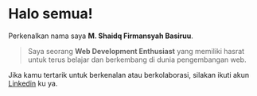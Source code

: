 # Halo semua! 

Perkenalkan nama saya **M. Shaidq Firmansyah Basiruu**.

> Saya seorang **Web Development Enthusiast** yang memiliki hasrat untuk terus belajar dan berkembang di dunia pengembangan web.

Jika kamu tertarik untuk berkenalan atau berkolaborasi, silakan ikuti akun [Linkedin](https://www.linkedin.com/in/shodiq-basiru/) ku ya.


<!-- <p align="left">
<a href="https://github.com/shodiqbasiru">
  <img height="180em" src="https://github-readme-stats-eight-theta.vercel.app/api?username=gilangadhan&show_icons=true&theme=algolia&include_all_commits=true&count_private=true"/>
  <img height="180em" src="https://github-readme-stats-eight-theta.vercel.app/api/top-langs/?username=gilangadhan&layout=compact&langs_count=8&theme=algolia"/>
</a>
</p> -->
